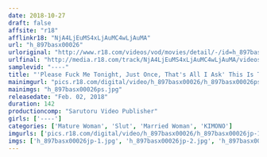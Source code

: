 ```yaml
---
date: 2018-10-27
draft: false
affsite: "r18"
afflinkr18: "NjA4LjEuMS4xLjAuMC4wLjAuMA"
url: "h_897basx00026"
urloriginal: "http://www.r18.com/videos/vod/movies/detail/-/id=h_897basx00026"
urlfinal: "http://media.r18.com/track/NjA4LjEuMS4xLjAuMC4wLjAuMA/videos/vod/movies/detail/-/id=h_897basx00026"
samplevid: "----"
title: "'Please Fuck Me Tonight, Just Once, That's All I Ask' This Is The Story Of A Beautiful Mature Woman Maid With Issues And Starved For Love And Lust Who Will Come Pay You A Night Visit And Sleep By Your Side At The Hot Springs Inn"
mainimgurl: "pics.r18.com/digital/video/h_897basx00026/h_897basx00026ps.jpg"
mainimgs: "h_897basx00026ps.jpg"
releasedate: "Feb. 02, 2018"
duration: 142
productioncomp: "Sarutoru Video Publisher"
girls: ['----']
categories: ['Mature Woman', 'Slut', 'Married Woman', 'KIMONO']
imgurls: ['pics.r18.com/digital/video/h_897basx00026/h_897basx00026jp-1.jpg', 'pics.r18.com/digital/video/h_897basx00026/h_897basx00026jp-2.jpg', 'pics.r18.com/digital/video/h_897basx00026/h_897basx00026jp-3.jpg', 'pics.r18.com/digital/video/h_897basx00026/h_897basx00026jp-4.jpg', 'pics.r18.com/digital/video/h_897basx00026/h_897basx00026jp-5.jpg', 'pics.r18.com/digital/video/h_897basx00026/h_897basx00026jp-6.jpg', 'pics.r18.com/digital/video/h_897basx00026/h_897basx00026jp-7.jpg', 'pics.r18.com/digital/video/h_897basx00026/h_897basx00026jp-8.jpg', 'pics.r18.com/digital/video/h_897basx00026/h_897basx00026jp-9.jpg', 'pics.r18.com/digital/video/h_897basx00026/h_897basx00026jp-10.jpg', 'pics.r18.com/digital/video/h_897basx00026/h_897basx00026jp-11.jpg', 'pics.r18.com/digital/video/h_897basx00026/h_897basx00026jp-12.jpg', 'pics.r18.com/digital/video/h_897basx00026/h_897basx00026jp-13.jpg', 'pics.r18.com/digital/video/h_897basx00026/h_897basx00026jp-14.jpg', 'pics.r18.com/digital/video/h_897basx00026/h_897basx00026jp-15.jpg', 'pics.r18.com/digital/video/h_897basx00026/h_897basx00026jp-16.jpg', 'pics.r18.com/digital/video/h_897basx00026/h_897basx00026jp-17.jpg', 'pics.r18.com/digital/video/h_897basx00026/h_897basx00026jp-18.jpg', 'pics.r18.com/digital/video/h_897basx00026/h_897basx00026jp-19.jpg', 'pics.r18.com/digital/video/h_897basx00026/h_897basx00026jp-20.jpg']
imgs: ['h_897basx00026jp-1.jpg', 'h_897basx00026jp-2.jpg', 'h_897basx00026jp-3.jpg', 'h_897basx00026jp-4.jpg', 'h_897basx00026jp-5.jpg', 'h_897basx00026jp-6.jpg', 'h_897basx00026jp-7.jpg', 'h_897basx00026jp-8.jpg', 'h_897basx00026jp-9.jpg', 'h_897basx00026jp-10.jpg', 'h_897basx00026jp-11.jpg', 'h_897basx00026jp-12.jpg', 'h_897basx00026jp-13.jpg', 'h_897basx00026jp-14.jpg', 'h_897basx00026jp-15.jpg', 'h_897basx00026jp-16.jpg', 'h_897basx00026jp-17.jpg', 'h_897basx00026jp-18.jpg', 'h_897basx00026jp-19.jpg', 'h_897basx00026jp-20.jpg']
---
```

